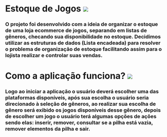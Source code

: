# Estoque de Jogos   <img src=   "https://lh3.googleusercontent.com/pw/AL9nZEX59Z5s3mM7fGFM_HtsEl3mkWggN543jf5n1WZC4rmDrtpX40oVfOF2BH3htGVSU_-gtYBpRTBVKUw7cyQc9rLi6J1urhTuRIPE8UEtAZNsvvR0hzr32KCKrnR1foNYDm1iOPipkGjYtT4fDpHqDHAx=s32-no?authuser=0"/>


### O projeto foi desenvolvido com a ideia de organizar o estoque de uma loja ecommerce de jogos, separando em listas de gêneros, checando sua disponibilidade no estoque. Decidimos utilizar as estruturas de dados (Lista encadeada) para resolver o problema de organização de estoque facilitando assim para o lojista realizar e controlar suas vendas.


# Como a aplicação funciona? <img src= "https://lh3.googleusercontent.com/pw/AL9nZEXrvaH632kI28Yn43B5Ys_otwlhwVbuzUdz32Z4bIZxugDohkAHyfL9SunVd3kluY2EYsKEhjhDPEXQ5VhRYuKqKJnM24N1TkoG6ld6Hn3Jsaap6zBswJB79FWYL-7fqfzVQFs_p3HRDuT7-jh0dOOz=s32-no?authuser=0"/>


### Logo ao iniciar a aplicação o usuário deverá escolher uma das plataformas disponíveis, após sua escolha o usuário seria direcionado à seleção de gêneros, ao realizar sua escolha de gênero será exibido os jogos disponíveis desse gênero, depois de escolher um jogo o usuário terá algumas opções de ações sendo elas: inserir, remover, consultar se a pilha está vazia, remover elementos da pilha e sair. 
